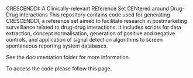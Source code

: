 CRESCENDDI: A Clinically-relevant REference Set CENtered around Drug-Drug Interactions
This repository contains code used for generating CRESCENDDI, a reference set aimed to facilitate research in postmarketing surveillance related to drug-drug interactions. It includes scripts for data extraction, concept normalisation, generation of positive and negative controls, and application of signal detection algorithms to screen spontaneous reporting system databases.

See the documentation folder for more information.

To access the code please follow this page.
